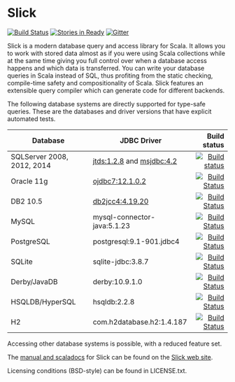 Slick
=====

[![Build Status](https://travis-ci.org/slick/slick.png?branch=3.2)](https://travis-ci.org/slick/slick) [![Stories in Ready](https://badge.waffle.io/slick/slick.png?label=1%20-%20Ready)](https://waffle.io/slick/slick) [![Gitter](https://badges.gitter.im/Join%20Chat.svg)](https://gitter.im/slick/slick?utm_source=badge&utm_medium=badge&utm_campaign=pr-badge)

Slick is a modern database query and access library for Scala. It allows you
to work with stored data almost as if you were using Scala collections while
at the same time giving you full control over when a database access happens
and which data is transferred. You can write your database queries in Scala
instead of SQL, thus profiting from the static checking, compile-time safety
and compositionality of Scala. Slick features an extensible query compiler
which can generate code for different backends.

The following database systems are directly supported for type-safe queries.
These are the databases and driver versions that have explicit automated tests.

|Database|JDBC Driver|Build status|
|--------|-----------|-----------:|
|SQLServer 2008, 2012, 2014|[jtds:1.2.8](http://sourceforge.net/projects/jtds/files/jtds/) and [msjdbc:4.2](https://www.microsoft.com/en-gb/download/details.aspx?id=11774)|[![Build status](https://ci.appveyor.com/api/projects/status/hcy6w0cp2qgw6ltt/branch/3.2?svg=true)](https://ci.appveyor.com/project/slick/slick)|
|Oracle 11g|[ojdbc7:12.1.0.2](http://www.oracle.com/technetwork/database/features/jdbc/index-091264.html)|[![Build Status](https://travis-ci.org/slick/slick.svg?branch=3.2)](https://travis-ci.org/slick/slick)|
|DB2 10.5|[db2jcc4:4.19.20](http://www-01.ibm.com/support/docview.wss?uid=swg21363866)|[![Build Status](https://travis-ci.org/slick/slick.svg?branch=3.2)](https://travis-ci.org/slick/slick)|
|MySQL|mysql-connector-java:5.1.23|[![Build Status](https://travis-ci.org/slick/slick.svg?branch=3.2)](https://travis-ci.org/slick/slick)|
|PostgreSQL|postgresql:9.1-901.jdbc4|[![Build Status](https://travis-ci.org/slick/slick.svg?branch=3.2)](https://travis-ci.org/slick/slick)|
|SQLite|sqlite-jdbc:3.8.7|[![Build Status](https://travis-ci.org/slick/slick.svg?branch=3.2)](https://travis-ci.org/slick/slick)|
|Derby/JavaDB|derby:10.9.1.0|[![Build Status](https://travis-ci.org/slick/slick.svg?branch=3.2)](https://travis-ci.org/slick/slick)|
|HSQLDB/HyperSQL|hsqldb:2.2.8|[![Build Status](https://travis-ci.org/slick/slick.svg?branch=3.2)](https://travis-ci.org/slick/slick)|
|H2|com.h2database.h2:1.4.187|[![Build Status](https://travis-ci.org/slick/slick.svg?branch=3.2)](https://travis-ci.org/slick/slick)|


Accessing other database systems is possible, with a reduced feature set.

The [manual and scaladocs](http://slick.lightbend.com/docs/) for Slick can be
found on the [Slick web site](http://slick.lightbend.com/).

Licensing conditions (BSD-style) can be found in LICENSE.txt.

